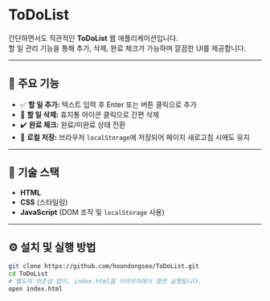 # ToDoList

간단하면서도 직관적인 **ToDoList** 웹 애플리케이션입니다.  
할 일 관리 기능을 통해 추가, 삭제, 완료 체크가 가능하며 깔끔한 UI를 제공합니다.

---

## 🌟 주요 기능

- ✅ **할 일 추가:** 텍스트 입력 후 Enter 또는 버튼 클릭으로 추가
- 🔁 **할 일 삭제:** 휴지통 아이콘 클릭으로 간편 삭제
- ✔️ **완료 체크:** 완료/미완료 상태 전환
- 💾 **로컬 저장:** 브라우저 `localStorage`에 저장되어 페이지 새로고침 시에도 유지

---

## 🧰 기술 스택

- **HTML**
- **CSS** (스타일링)
- **JavaScript** (DOM 조작 및 `localStorage` 사용)

---

## ⚙️ 설치 및 실행 방법

```bash
git clone https://github.com/hoondongseo/ToDoList.git
cd ToDoList
# 별도의 의존성 없이, index.html을 브라우저에서 열면 실행됩니다.
open index.html
